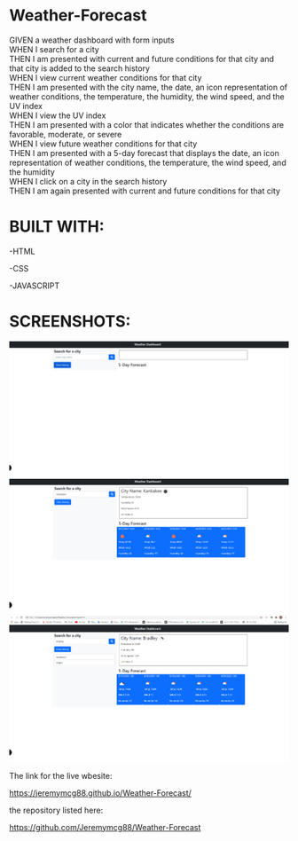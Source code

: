 # Weather-Forecast

GIVEN a weather dashboard with form inputs<br>
WHEN I search for a city<br>
THEN I am presented with current and future conditions for that city and that city is added to the search history<br>
WHEN I view current weather conditions for that city<br>
THEN I am presented with the city name, the date, an icon representation of weather conditions, the temperature, the humidity, the wind speed, and the UV index<br>
WHEN I view the UV index<br>
THEN I am presented with a color that indicates whether the conditions are favorable, moderate, or severe<br>
WHEN I view future weather conditions for that city<br>
THEN I am presented with a 5-day forecast that displays the date, an icon representation of weather conditions, the temperature, the wind speed, and the humidity<br>
WHEN I click on a city in the search history<br>
THEN I am again presented with current and future conditions for that city

# BUILT WITH:

-HTML

-CSS

-JAVASCRIPT

# SCREENSHOTS:

![Screenshot](https://github.com/Jeremymcg88/Weather-Forecast/blob/main/img/Weather%20Dashboard(1).png)
![Screenshot](https://github.com/Jeremymcg88/Weather-Forecast/blob/main/img/Weather%20Dashboard(2).png)
![Screenshot](https://github.com/Jeremymcg88/Weather-Forecast/blob/main/img/Weather%20Dashboard.png)


The link for the live wbesite:

https://jeremymcg88.github.io/Weather-Forecast/

the repository listed here:

https://github.com/Jeremymcg88/Weather-Forecast